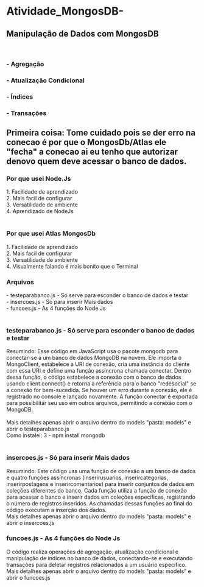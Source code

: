 # Atividade_MongosDB-
<h2>Manipulação de Dados com MongosDB</h2> 
<br>
<h3>- Agregação</h3>
<h3>- Atualização Condicional<h3>
<h3>- Índices</h3> 
<h3>- Transações</h3>

<h2>Primeira coisa: Tome cuidado pois se der erro na conecao é por que o MongosDb/Atlas ele "fecha" a conecao ai eu tenho que autorizar denovo quem deve acessar o banco de dados.</h2>

<h3>Por que usei Node.Js</h3>
1. Facilidade de aprendizado <br>
2. Mais facil de configurar <br>
3. Versatilidade de ambiente <br>
4. Aprendizado de NodeJs <br>
<br>
<h3>Por que usei Atlas MongosDb</h3>
1. Facilidade de aprendizado <br>
2. Mais facil de configurar <br>
3. Versatilidade de ambiente <br>
4. Visualmente falando é mais bonito que o Terminal <br>

<h3>Arquivos</h3>
- testeparabanco.js - Só serve para esconder o banco de dados e testar <br>
- insercoes.js - Só para inserir Mais dados <br>
- funcoes.js - As 4 funções do Node Js <br>
<br>
<h3>testeparabanco.js - Só serve para esconder o banco de dados e testar </h3>
Resumindo: Esse código em JavaScript usa o pacote mongodb para conectar-se a um banco de dados MongoDB na nuvem. Ele importa o MongoClient, estabelece a URI de conexão, cria uma instância do cliente com essa URI e define uma função assíncrona chamada conectar. Dentro dessa função, o código estabelece a conexão com o banco de dados usando client.connect() e retorna a referência para o banco "redesocial" se a conexão for bem-sucedida. Se houver um erro durante a conexão, ele é registrado no console e lançado novamente. A função conectar é exportada para possibilitar seu uso em outros arquivos, permitindo a conexão com o MongoDB.
<br>
<br>
Mais detalhes apenas abrir o arquivo dentro do models "pasta: models" e abrir o testeparabanco.js
<br>
Como instalei:
3 - npm install mongodb
<br>
<br>
<h3>insercoes.js - Só para inserir Mais dados</h3>
Resumindo: Este código usa uma função de conexão a um banco de dados e quatro funções assíncronas (inserirusuarios, inserircategorias, inserirpostagens e inserircomentarios) para inserir conjuntos de dados em coleções diferentes do banco. Cada função utiliza a função de conexão para acessar o banco e inserir dados em coleções específicas, registrando o número de registros inseridos. As chamadas dessas funções ao final do código executam a inserção dos dados.
<br>
Mais detalhes apenas abrir o arquivo dentro do models "pasta: models" e abrir o insercoes.js

<h3>funcoes.js - As 4 funções do Node Js</h3>
O código realiza operações de agregação, atualização condicional e manipulação de índices no banco de dados, conectando-se e executando transações para deletar registros relacionados a um usuário específico.
<br>
Mais detalhes apenas abrir o arquivo dentro do models "pasta: models" e abrir o funcoes.js
